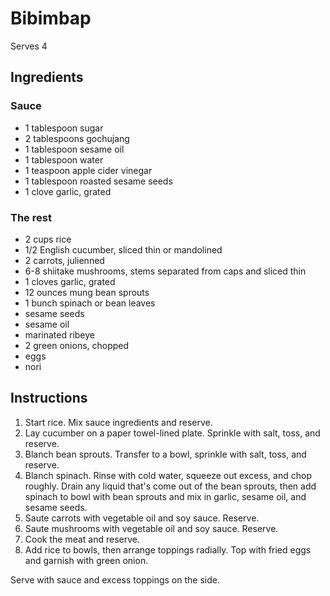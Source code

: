 # Bibimbap

Serves 4

## Ingredients

### Sauce

- 1 tablespoon sugar
- 2 tablespoons gochujang
- 1 tablespoon sesame oil
- 1 tablespoon water
- 1 teaspoon apple cider vinegar
- 1 tablespoon roasted sesame seeds
- 1 clove garlic, grated

### The rest

- 2 cups rice
- 1/2 English cucumber, sliced thin or mandolined
- 2 carrots, julienned
- 6-8 shiitake mushrooms, stems separated from caps and sliced thin
- 1 cloves garlic, grated
- 12 ounces mung bean sprouts
- 1 bunch spinach or bean leaves
- sesame seeds
- sesame oil
- marinated ribeye
- 2 green onions, chopped
- eggs
- nori

## Instructions

1. Start rice. Mix sauce ingredients and reserve.
2. Lay cucumber on a paper towel-lined plate. Sprinkle with salt, toss, and reserve.
3. Blanch bean sprouts. Transfer to a bowl, sprinkle with salt, toss, and reserve.
4. Blanch spinach. Rinse with cold water, squeeze out excess, and chop roughly. Drain any liquid that's come out of the bean sprouts, then add spinach to bowl with bean sprouts and mix in garlic, sesame oil, and sesame seeds.
5. Saute carrots with vegetable oil and soy sauce. Reserve.
6. Saute mushrooms with vegetable oil and soy sauce. Reserve.
7. Cook the meat and reserve.
8. Add rice to bowls, then arrange toppings radially. Top with fried eggs and garnish with green onion.

Serve with sauce and excess toppings on the side.
